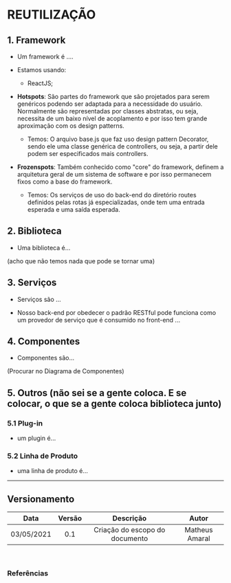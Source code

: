 # REUTILIZAÇÃO

## 1. Framework

* Um framework é ....
 
 - Estamos usando: 
    * ReactJS;
 
 - **Hotspots**: São partes do framework que são projetados para serem genéricos podendo ser adaptada para a necessidade do usuário. Normalmente são representadas por classes abstratas, ou seja, necessita de um baixo nível de acoplamento e por isso tem grande aproximação com os design patterns.
    * Temos: O arquivo base.js que faz uso design pattern Decorator, sendo ele uma classe genérica de controllers, ou seja, a partir dele podem ser especificados mais controllers.
 
 - **Frozenspots**: Também conhecido como "core" do framework, definem a arquitetura geral de um sistema de software e por isso permanecem fixos como a base do framework.
    * Temos: Os serviços de uso do back-end do diretório routes definidos pelas rotas já especializadas, onde tem uma entrada esperada e uma saída esperada.


## 2. Biblioteca

* Uma biblioteca é...

 (acho que não temos nada que pode se tornar uma)

## 3. Serviços

* Serviços são ...

 - Nosso back-end por obedecer o padrão RESTful pode funciona como um provedor de serviço que é consumido no front-end ...

## 4. Componentes

* Componentes são...

(Procurar no Diagrama de Componentes) 

## 5. Outros (não sei se a gente coloca. E se colocar, o que se a gente coloca biblioteca junto)

### 5.1 Plug-in

* um plugin é...

### 5.2 Linha de Produto

* uma linha de produto é...


---

## Versionamento

|Data|Versão|Descrição|Autor|
|:--------:|:---:|:-------------------:|:------------:|
|03/05/2021| 0.1 | Criação do escopo do documento| Matheus Amaral 
  
</br>

### Referências
